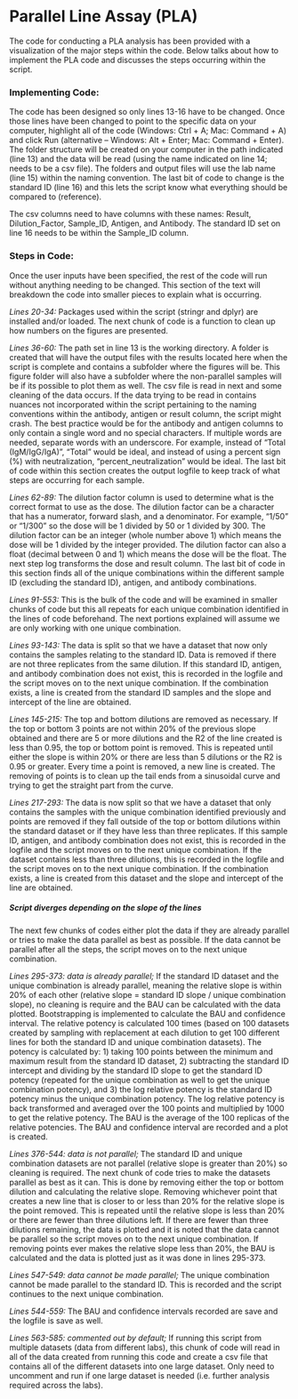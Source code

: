 # Parallel Line Assay (PLA)
The code for conducting a PLA analysis has been provided with a visualization of the major steps within the code. Below talks about how to implement the PLA code and discusses the steps occurring within the script.

### Implementing Code:
The code has been designed so only lines 13-16 have to be changed. Once those lines have been changed to point to the specific data on your computer, highlight all of the code (Windows: Ctrl + A; Mac: Command + A) and click Run (alternative – Windows: Alt + Enter; Mac: Command + Enter). The folder structure will be created on your computer in the path indicated (line 13) and the data will be read (using the name indicated on line 14; needs to be a csv file). The folders and output files will use the lab name (line 15) within the naming convention. The last bit of code to change is the standard ID (line 16) and this lets the script know what everything should be compared to (reference).

The csv columns need to have columns with these names: Result, Dilution_Factor, Sample_ID, Antigen, and Antibody. The standard ID set on line 16 needs to be within the Sample_ID column.

### Steps in Code:
Once the user inputs have been specified, the rest of the code will run without anything needing to be changed. This section of the text will breakdown the code into smaller pieces to explain what is occurring.

*Lines 20-34:*
Packages used within the script (stringr and dplyr) are installed and/or loaded. The next chunk of code is a function to clean up how numbers on the figures are presented.

*Lines 36-60:*
The path set in line 13 is the working directory. A folder is created that will have the output files with the results located here when the script is complete and contains a subfolder where the figures will be. This figure folder will also have a subfolder where the non-parallel samples will be if its possible to plot them as well. The csv file is read in next and some cleaning of the data occurs. If the data trying to be read in contains nuances not incorporated within the script pertaining to the naming conventions within the antibody, antigen or result column, the script might crash. The best practice would be for the antibody and antigen columns to only contain a single word and no special characters. If multiple words are needed, separate words with an underscore. For example, instead of “Total (IgM/IgG/IgA)”, “Total” would be ideal, and instead of using a percent sign (%) with neutralization, “percent_neutralization” would be ideal. The last bit of code within this section creates the output logfile to keep track of what steps are occurring for each sample.

*Lines 62-89:*
The dilution factor column is used to determine what is the correct format to use as the dose. The dilution factor can be a character that has a numerator, forward slash, and a denominator. For example, “1/50” or “1/300” so the dose will be 1 divided by 50 or 1 divided by 300. The dilution factor can be an integer (whole number above 1) which means the dose will be 1 divided by the integer provided. The dilution factor can also a float (decimal between 0 and 1) which means the dose will be the float. The next step log transforms the dose and result column. The last bit of code in this section finds all of the unique combinations within the different sample ID (excluding the standard ID), antigen, and antibody combinations.

*Lines 91-553:*
This is the bulk of the code and will be examined in smaller chunks of code but this all repeats for each unique combination identified in the lines of code beforehand. The next portions explained will assume we are only working with one unique combination.

*Lines 93-143:*
The data is split so that we have a dataset that now only contains the samples relating to the standard ID. Data is removed if there are not three replicates from the same dilution. If this standard ID, antigen, and antibody combination does not exist, this is recorded in the logfile and the script moves on to the next unique combination. If the combination exists, a line is created from the standard ID samples and the slope and intercept of the line are obtained.

*Lines 145-215:*
The top and bottom dilutions are removed as necessary. If the top or bottom 3 points are not within 20% of the previous slope obtained and there are 5 or more dilutions and the R2 of the line created is less than 0.95, the top or bottom point is removed. This is repeated until either the slope is within 20% or there are less than 5 dilutions or the R2 is 0.95 or greater. Every time a point is removed, a new line is created. The removing of points is to clean up the tail ends from a sinusoidal curve and trying to get the straight part from the curve.

*Lines 217-293:*
The data is now split so that we have a dataset that only contains the samples with the unique combination identified previously and points are removed if they fall outside of the top or bottom dilutions within the standard dataset or if they have less than three replicates. If this sample ID, antigen, and antibody combination does not exist, this is recorded in the logfile and the script moves on to the next unique combination. If the dataset contains less than three dilutions, this is recorded in the logfile and the script moves on to the next unique combination. If the combination exists, a line is created from this dataset and the slope and intercept of the line are obtained.

##### Script diverges depending on the slope of the lines
The next few chunks of codes either plot the data if they are already parallel or tries to make the data parallel as best as possible. If the data cannot be parallel after all the steps, the script moves on to the next unique combination.

*Lines 295-373: data is already parallel;*
If the standard ID dataset and the unique combination is already parallel, meaning the relative slope is within 20% of each other (relative slope = standard ID slope / unique combination slope), no cleaning is require and the BAU can be calculated with the data plotted. Bootstrapping is implemented to calculate the BAU and confidence interval. The relative potency is calculated 100 times (based on 100 datasets created by sampling with replacement at each dilution to get 100 different lines for both the standard ID and unique combination datasets). The potency is calculated by: 1) taking 100 points between the minimum and maximum result from the standard ID dataset, 2) subtracting the standard ID intercept and dividing by the standard ID slope to get the standard ID potency (repeated for the unique combination as well to get the unique combination potency), and 3) the log relative potency is the standard ID potency minus the unique combination potency. The log relative potency is back transformed and averaged over the 100 points and multiplied by 1000 to get the relative potency. The BAU is the average of the 100 replicas of the relative potencies. The BAU and confidence interval are recorded and a plot is created.

*Lines 376-544: data is not parallel;*
The standard ID and unique combination datasets are not parallel (relative slope is greater than 20%) so cleaning is required. The next chunk of code tries to make the datasets parallel as best as it can. This is done by removing either the top or bottom dilution and calculating the relative slope. Removing whichever point that creates a new line that is closer to or less than 20% for the relative slope is the point removed. This is repeated until the relative slope is less than 20% or there are fewer than three dilutions left. If there are fewer than three dilutions remaining, the data is plotted and it is noted that the data cannot be parallel so the script moves on to the next unique combination. If removing points ever makes the relative slope less than 20%, the BAU is calculated and the data is plotted just as it was done in lines 295-373.

*Lines 547-549: data cannot be made parallel;*
The unique combination cannot be made parallel to the standard ID. This is recorded and the script continues to the next unique combination.

*Lines 544-559:*
The BAU and confidence intervals recorded are save and the logfile is save as well.

*Lines 563-585: commented out by default;*
If running this script from multiple datasets (data from different labs), this chunk of code will read in all of the data created from running this code and create a csv file that contains all of the different datasets into one large dataset. Only need to uncomment and run if one large dataset is needed (i.e. further analysis required across the labs).
